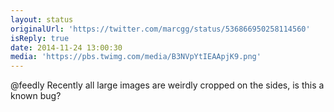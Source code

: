```yaml
---
layout: status
originalUrl: 'https://twitter.com/marcgg/status/536866950258114560'
isReply: true
date: 2014-11-24 13:00:30
media: 'https://pbs.twimg.com/media/B3NVpYtIEAApjK9.png'
---
```


@feedly Recently all large images are weirdly cropped on the sides, is this a known bug? 
